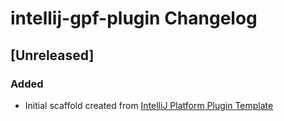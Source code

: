 <!-- Keep a Changelog guide -> https://keepachangelog.com -->

# intellij-gpf-plugin Changelog

## [Unreleased]
### Added
- Initial scaffold created from [IntelliJ Platform Plugin Template](https://github.com/JetBrains/intellij-platform-plugin-template)
